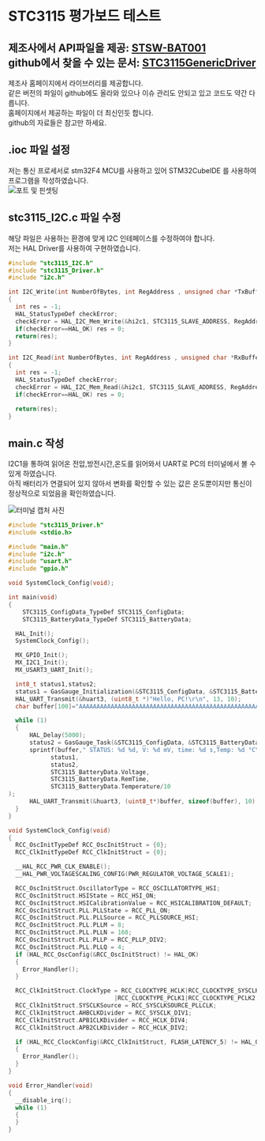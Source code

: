 # STC3115 평가보드 테스트

제조사에서 API파일을 제공: [STSW-BAT001](https://www.st.com/en/embedded-software/stsw-bat001.html)  
github에서 찾을 수 있는 문서: [STC3115GenericDriver](https://github.com/st-sw/STC3115GenericDriver)
---
제조사 홈페이지에서 라이브러리를 제공합니다.  
같은 버전의 파일이 github에도 올라와 있으나 이슈 관리도 안되고 있고 코드도 약간 다릅니다.  
홈페이지에서 제공하는 파일이 더 최신인듯 합니다.  
github의 자료들은 참고만 하세요.  

## .ioc 파일 설정

저는 통신 프로세서로 stm32F4 MCU를 사용하고 있어 STM32CubeIDE 를 사용하여 프로그램을 작성하였습니다.  
![포트 및 핀셋팅]()


## stc3115_I2C.c 파일 수정

해당 파일은 사용하는 환경에 맞게 I2C 인테페이스를 수정하여야 합니다.  
저는 HAL Driver를 사용하여 구현하였습니다.

```C
#include "stc3115_I2C.h" 
#include "stc3115_Driver.h" 
#include "i2c.h"

int I2C_Write(int NumberOfBytes, int RegAddress , unsigned char *TxBuffer)
{
  int res = -1;
  HAL_StatusTypeDef checkError;
  checkError = HAL_I2C_Mem_Write(&hi2c1, STC3115_SLAVE_ADDRESS, RegAddress, I2C_MEMADD_SIZE_8BIT, TxBuffer, NumberOfBytes, 100);
  if(checkError==HAL_OK) res = 0;
  return(res);
}

int I2C_Read(int NumberOfBytes, int RegAddress , unsigned char *RxBuffer)
{
  int res = -1;
  HAL_StatusTypeDef checkError;
  checkError = HAL_I2C_Mem_Read(&hi2c1, STC3115_SLAVE_ADDRESS, RegAddress, I2C_MEMADD_SIZE_8BIT, RxBuffer, NumberOfBytes, 100);
  if(checkError==HAL_OK) res = 0;
	
  return(res);
}
```


## main.c 작성

I2C1을 통하여 읽어온 전압,방전시간,온도를 읽어와서 UART로 PC의 터미널에서 볼 수 있게 하였습니다.  
아직 배터리가 연결되어 있지 않아서 변화를 확인할 수 있는 값은 온도뿐이지만 통신이 정상적으로 되었음을 확인하였습니다.  

![터미널 캡처 사진](./)

```C
#include "stc3115_Driver.h"
#include <stdio.h>

#include "main.h"
#include "i2c.h"
#include "usart.h"
#include "gpio.h"

void SystemClock_Config(void);

int main(void)
{
	STC3115_ConfigData_TypeDef STC3115_ConfigData;
	STC3115_BatteryData_TypeDef STC3115_BatteryData;

  HAL_Init();
  SystemClock_Config();

  MX_GPIO_Init();
  MX_I2C1_Init();
  MX_USART3_UART_Init();

  int8_t status1,status2;
  status1 = GasGauge_Initialization(&STC3115_ConfigData, &STC3115_BatteryData);
  HAL_UART_Transmit(&huart3, (uint8_t *)"Hello, PC!\r\n", 13, 10);
  char buffer[100]="AAAAAAAAAAAAAAAAAAAAAAAAAAAAAAAAAAAAAAAAAAAAAAAAAAAAAAAAAAAAAAAAAAAAAAAAAAAAAAAAAAAAAAAAAAAAAAAAAAA";

  while (1)
  {
	  HAL_Delay(5000);
	  status2 = GasGauge_Task(&STC3115_ConfigData, &STC3115_BatteryData);
	  sprintf(buffer," STATUS: %d %d, V: %d mV, time: %d s,Temp: %d °C\r\n",
			status1,
			status2,
			STC3115_BatteryData.Voltage,
			STC3115_BatteryData.RemTime,
			STC3115_BatteryData.Temperature/10
);
	  HAL_UART_Transmit(&huart3, (uint8_t*)buffer, sizeof(buffer), 10);
  }
}

void SystemClock_Config(void)
{
  RCC_OscInitTypeDef RCC_OscInitStruct = {0};
  RCC_ClkInitTypeDef RCC_ClkInitStruct = {0};

  __HAL_RCC_PWR_CLK_ENABLE();
  __HAL_PWR_VOLTAGESCALING_CONFIG(PWR_REGULATOR_VOLTAGE_SCALE1);

  RCC_OscInitStruct.OscillatorType = RCC_OSCILLATORTYPE_HSI;
  RCC_OscInitStruct.HSIState = RCC_HSI_ON;
  RCC_OscInitStruct.HSICalibrationValue = RCC_HSICALIBRATION_DEFAULT;
  RCC_OscInitStruct.PLL.PLLState = RCC_PLL_ON;
  RCC_OscInitStruct.PLL.PLLSource = RCC_PLLSOURCE_HSI;
  RCC_OscInitStruct.PLL.PLLM = 8;
  RCC_OscInitStruct.PLL.PLLN = 168;
  RCC_OscInitStruct.PLL.PLLP = RCC_PLLP_DIV2;
  RCC_OscInitStruct.PLL.PLLQ = 4;
  if (HAL_RCC_OscConfig(&RCC_OscInitStruct) != HAL_OK)
  {
    Error_Handler();
  }

  RCC_ClkInitStruct.ClockType = RCC_CLOCKTYPE_HCLK|RCC_CLOCKTYPE_SYSCLK
                              |RCC_CLOCKTYPE_PCLK1|RCC_CLOCKTYPE_PCLK2;
  RCC_ClkInitStruct.SYSCLKSource = RCC_SYSCLKSOURCE_PLLCLK;
  RCC_ClkInitStruct.AHBCLKDivider = RCC_SYSCLK_DIV1;
  RCC_ClkInitStruct.APB1CLKDivider = RCC_HCLK_DIV4;
  RCC_ClkInitStruct.APB2CLKDivider = RCC_HCLK_DIV2;

  if (HAL_RCC_ClockConfig(&RCC_ClkInitStruct, FLASH_LATENCY_5) != HAL_OK)
  {
    Error_Handler();
  }
}

void Error_Handler(void)
{
  __disable_irq();
  while (1)
  {
  }
}

```
